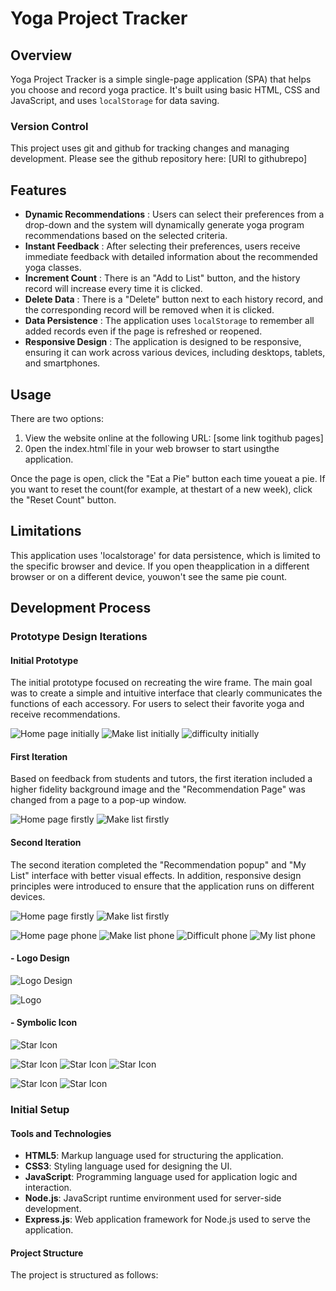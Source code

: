 # Yoga Project Tracker

## Overview
Yoga Project Tracker is a simple single-page application (SPA) that helps you choose and record yoga practice. It's built using basic HTML, CSS and JavaScript, and uses `localStorage` for data saving.

### Version Control
This project uses git and github for tracking changes and managing development. Please see the github repository here: [URl to githubrepo]

## Features
- **Dynamic Recommendations** : Users can select their preferences from a drop-down and the system will dynamically generate yoga program recommendations based on the selected criteria.
- **Instant Feedback** : After selecting their preferences, users receive immediate feedback with detailed information about the recommended yoga classes.
- **Increment Count** : There is an "Add to List" button, and the history record will increase every time it is clicked.
- **Delete Data** : There is a "Delete" button next to each history record, and the corresponding record will be removed when it is clicked.
- **Data Persistence** : The application uses `localStorage` to remember all added records even if the page is refreshed or reopened.
- **Responsive Design** : The application is designed to be responsive, ensuring it can work across various devices, including desktops, tablets, and smartphones.

## Usage
There are two options:

1. View the website online at the following URL: [some link togithub pages]
2. 0pen the index.html`file in your web browser to start usingthe application.
   
Once the page is open, click the "Eat a Pie" button each time youeat a pie. If you want to reset the count(for example, at thestart of a new week), click the "Reset Count" button.

## Limitations
This application uses 'localstorage' for data persistence, which is limited to the specific browser and device. If you open theapplication in a different browser or on a different device, youwon't see the same pie count.

## Development Process

### Prototype Design Iterations

#### Initial Prototype
The initial prototype focused on recreating the wire frame. The main goal was to create a simple and intuitive interface that clearly communicates the functions of each accessory. For users to select their favorite yoga and receive recommendations.

![Home page initially](images/homePageInitial.png)
![Make list initially](images/makeListInitial.png)
![difficulty initially](images/Difficulty.png)

#### First Iteration
Based on feedback from students and tutors, the first iteration included a higher fidelity background image and the "Recommendation Page" was changed from a page to a pop-up window.

![Home page firstly](images/homePageFirst.png)
![Make list firstly](images/difficultyFirst.png)

#### Second Iteration
The second iteration completed the "Recommendation popup" and "My List" interface with better visual effects. In addition, responsive design principles were introduced to ensure that the application runs on different devices.

![Home page firstly](images/recomSecond.png)
![Make list firstly](images/myListFinal.png)

![Home page phone](images/homePagePhone.png) ![Make list phone](images/makeListPhone.png)
![Difficult phone](images/difficultPhone.png) ![My list phone](images/myListPhone.png)
#### - Logo Design

![Logo Design](images/logoImage.png)

![Logo](images/logo.png)

#### - Symbolic Icon
![Star Icon](images/delete.png)

![Star Icon](images/star.png)
![Star Icon](images/star.png)
![Star Icon](images/star.png)

![Star Icon](images/button-left.png)
![Star Icon](images/button-right.png)


### Initial Setup

#### Tools and Technologies
- **HTML5**: Markup language used for structuring the application.
- **CSS3**: Styling language used for designing the UI.
- **JavaScript**: Programming language used for application logic and interaction.
- **Node.js**: JavaScript runtime environment used for server-side development.
- **Express.js**: Web application framework for Node.js used to serve the application.

#### Project Structure
The project is structured as follows: 
